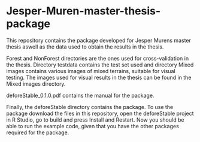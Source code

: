 # Jesper-Muren-master-thesis-package
This repository contains the package developed for Jesper Murens master thesis aswell as the data used to obtain the results in the thesis.


Forest and NonForest directories are the ones used for cross-validation in the thesis. Directory testdata contains the test set used and directory Mixed images contains various images of mixed terrains, suitable for visual testing. The images used for visual results in the thesis can be found in the Mixed images directory.

deforeStable_0.1.0.pdf contains the manual for the package.

Finally, the deforeStable directory contains the package. To use the package download the files in this repository, open the deforeStable project in R Studio, go to build and press Install and Restart. Now you should be able to run the example code, given that you have the other packages required for the package.
